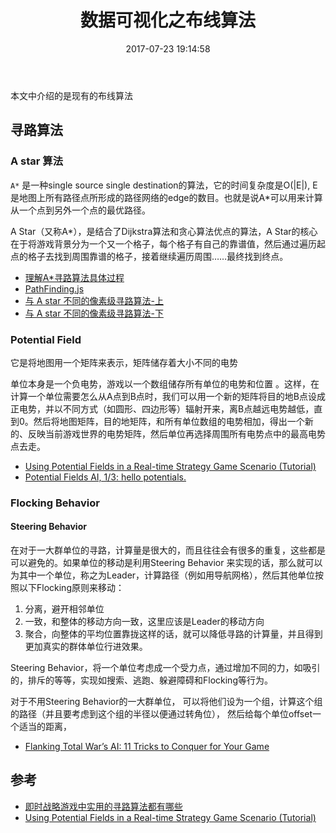 ﻿---
title: 数据可视化之布线算法
date: 2017-07-23 19:14:58
categories: coding
tags:
  - 图论
---

本文中介绍的是现有的布线算法

## 寻路算法

### A star 算法

`A*` 是一种single source single destination的算法，它的时间复杂度是O(|E|), E是地图上所有路径点所形成的路径网络的edge的数目。也就是说A*可以用来计算从一个点到另外一个点的最优路径。

A Star（又称A*），是结合了Dijkstra算法和贪心算法优点的算法，A Star的核心在于将游戏背景分为一个又一个格子，每个格子有自己的靠谱值，然后通过遍历起点的格子去找到周围靠谱的格子，接着继续遍历周围……最终找到终点。

* [理解A*寻路算法具体过程](http://www.cnblogs.com/technology/archive/2011/05/26/2058842.html)
* [PathFinding.js](https://github.com/qiao/PathFinding.js/)
* [与 A star 不同的像素级寻路算法-上](http://www.alloyteam.com/2016/03/and-a-star-on-different-pixel-pathfinding-algorithm/)
* [与 A star 不同的像素级寻路算法-下](http://www.alloyteam.com/2016/03/with-a-star-under-different-pixel-pathfinding-algorithm/)

### Potential Field

它是将地图用一个矩阵来表示，矩阵储存着大小不同的电势

单位本身是一个负电势，游戏以一个数组储存所有单位的电势和位置 。这样，在计算一个单位需要怎么从A点到B点时，我们可以用一个新的矩阵将目的地B点设成正电势，并以不同方式（如圆形、四边形等）辐射开来，离B点越远电势越低，直到0。然后将地图矩阵，目的地矩阵，和所有单位数组的电势相加，得出一个新的、反映当前游戏世界的电势矩阵，然后单位再选择周围所有电势点中的最高电势点去走。

* [Using Potential Fields in a Real-time Strategy Game Scenario (Tutorial)](http://aigamedev.com/open/tutorials/potential-fields/)
* [Potential Fields AI, 1/3: hello potentials.](http://www.n-created.com/2013/08/24/potential-fields-ai-13-hello-potentials/)

### Flocking Behavior

#### Steering Behavior

在对于一大群单位的寻路，计算量是很大的，而且往往会有很多的重复，这些都是可以避免的。如果单位的移动是利用Steering Behavior 来实现的话，那么就可以为其中一个单位，称之为Leader，计算路径（例如用导航网格），然后其他单位按照以下Flocking原则来移动：

1. 分离，避开相邻单位
2. 一致，和整体的移动方向一致，这里应该是Leader的移动方向
3. 聚合，向整体的平均位置靠拢这样的话，就可以降低寻路的计算量，并且得到更加真实的群体单位行进效果。

Steering Behavior，将一个单位考虑成一个受力点，通过增加不同的力，如吸引的，排斥的等等，实现如搜索、逃跑、躲避障碍和Flocking等行为。

对于不用Steering Behavior的一大群单位，
可以将他们设为一个组，计算这个组的路径（并且要考虑到这个组的半径以便通过转角位），
然后给每个单位offset一个适当的距离，

* [Flanking Total War’s AI: 11 Tricks to Conquer for Your Game](http://aigamedev.com/open/review/total-war-ai/)


## 参考

* [即时战略游戏中实用的寻路算法都有哪些](https://www.zhihu.com/question/20298134) 
* [Using Potential Fields in a Real-time Strategy Game Scenario (Tutorial)](http://aigamedev.com/open/tutorials/potential-fields/)




